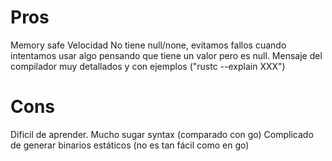 # Pros
Memory safe
Velocidad
No tiene null/none, evitamos fallos cuando intentamos usar algo pensando que tiene un valor pero es null.
Mensaje del compilador muy detallados y con ejemplos ("rustc --explain XXX")

# Cons
Dificil de aprender.
Mucho sugar syntax (comparado con go)
Complicado de generar binarios estáticos (no es tan fácil como en go)
